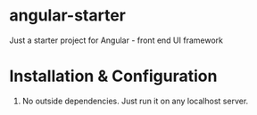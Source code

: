 # angular-starter
Just a starter project for Angular - front end UI framework

# Installation & Configuration
1. No outside dependencies. Just run it on any localhost server. 
